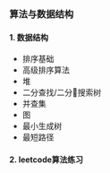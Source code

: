 ### 算法与数据结构
#### 1. 数据结构
- 排序基础
- 高级排序算法
- 堆
- 二分查找/二分搜索树
- 并查集
- 图
- 最小生成树
- 最短路径

#### 2. leetcode算法练习
